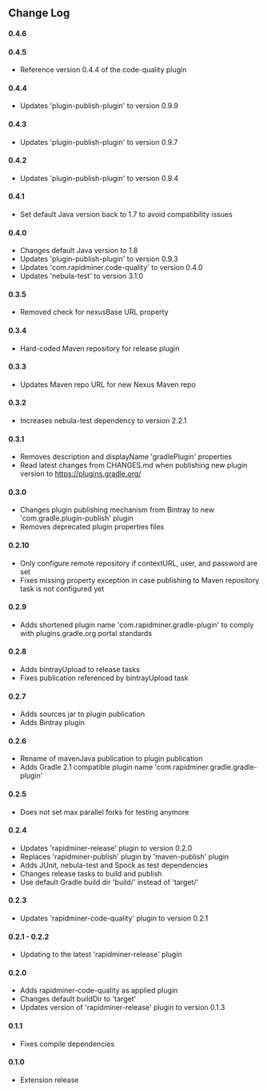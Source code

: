 ## Change Log

#### 0.4.6

#### 0.4.5
* Reference version 0.4.4 of the code-quality plugin

#### 0.4.4
* Updates 'plugin-publish-plugin' to version 0.9.9

#### 0.4.3
* Updates 'plugin-publish-plugin' to version 0.9.7

#### 0.4.2
* Updates 'plugin-publish-plugin' to version 0.9.4

#### 0.4.1
* Set default Java version back to 1.7 to avoid compatibility issues

#### 0.4.0
* Changes default Java version to 1.8
* Updates 'plugin-publish-plugin' to version 0.9.3
* Updates 'com.rapidminer.code-quality' to version 0.4.0
* Updates 'nebula-test' to version 3.1.0

#### 0.3.5
* Removed check for nexusBase URL property

#### 0.3.4
* Hard-coded Maven repository for release plugin

#### 0.3.3
* Updates Maven repo URL for new Nexus Maven repo

#### 0.3.2
* Increases nebula-test dependency to version 2.2.1

#### 0.3.1
* Removes description and displayName 'gradlePlugin' properties
* Read latest changes from CHANGES.md when publishing new plugin version to https://plugins.gradle.org/

#### 0.3.0
* Changes plugin publishing mechanism from Bintray to new 'com.gradle.plugin-publish' plugin
* Removes deprecated plugin properties files

#### 0.2.10
* Only configure remote repository if contextURL, user, and password are set
* Fixes missing property exception in case publishing to Maven repository task is not configured yet

#### 0.2.9
* Adds shortened plugin name 'com.rapidminer.gradle-plugin' to comply with plugins.gradle.org portal standards

#### 0.2.8
* Adds bintrayUpload to release tasks
* Fixes publication referenced by bintrayUpload task

#### 0.2.7
* Adds sources jar to plugin publication
* Adds Bintray plugin

#### 0.2.6
* Rename of mavenJava publication to plugin publication
* Adds Gradle 2.1 compatible plugin name 'com.rapidminer.gradle.gradle-plugin'

#### 0.2.5
* Does not set max parallel forks for testing anymore

#### 0.2.4
* Updates 'rapidminer-release' plugin to version 0.2.0
* Replaces 'rapidminer-publish' plugin by 'maven-publish' plugin
* Adds JUnit, nebula-test and Spock as test dependencies
* Changes release tasks to build and publish
* Use default Gradle build dir 'build/' instead of 'target/'

#### 0.2.3
* Updates 'rapidminer-code-quality' plugin to version 0.2.1

#### 0.2.1 - 0.2.2
* Updating to the latest 'rapidminer-release' plugin

#### 0.2.0
* Adds rapidminer-code-quality as applied plugin
* Changes default buildDir to 'target'
* Updates version of 'rapidminer-release' plugin to version 0.1.3

#### 0.1.1
* Fixes compile dependencies

#### 0.1.0
* Extension release
